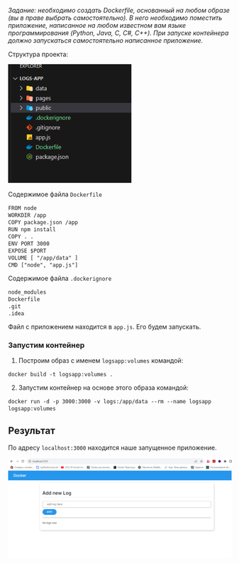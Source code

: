 *Задание: необходимо создать Dockerfile, основанный на любом образе (вы в праве выбрать самостоятельно). В него необходимо поместить приложение, написанное на любом известном вам языке программирования (Python, Java, C, С#, C++). При запуске контейнера должно запускаться самостоятельно написанное приложение.*

Структура проекта:

![](/hw4/img/1.png)

Содержимое файла `Dockerfile`

```
FROM node
WORKDIR /app
COPY package.json /app
RUN npm install
COPY . .
ENV PORT 3000
EXPOSE $PORT
VOLUME [ "/app/data" ]
CMD ["node", "app.js"]
```

Содержимое файла `.dockerignore`

```
node_modules
Dockerfile
.git
.idea
```
Файл с приложением находится в `app.js`. Его будем запускать.

### Запустим контейнер ###
1. Построим образ с именем `logsapp:volumes` командой: 
```
docker build -t logsapp:volumes .
```
2. Запустим контейнер на основе этого образа командой:
```
docker run -d -p 3000:3000 -v logs:/app/data --rm --name logsapp logsapp:volumes
```

## Результат

По адресу `localhost:3000` находится наше запущенное приложение.

![](/hw4/img/2.png)
